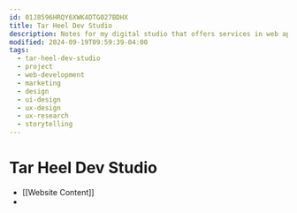 ```yaml
---
id: 01J8596HRQY6XWK4DTG027BDHX
title: Tar Heel Dev Studio
description: Notes for my digital studio that offers services in web app development, design, and marketing.
modified: 2024-09-19T09:59:39-04:00
tags:
  - tar-heel-dev-studio
  - project
  - web-development
  - marketing
  - design
  - ui-design
  - ux-design
  - ux-research
  - storytelling
---
```

# Tar Heel Dev Studio
- [[Website Content]]
- 